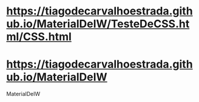 # https://tiagodecarvalhoestrada.github.io/MaterialDeIW/TesteDeCSS.html/CSS.html
# https://tiagodecarvalhoestrada.github.io/MaterialDeIW
MaterialDeIW
